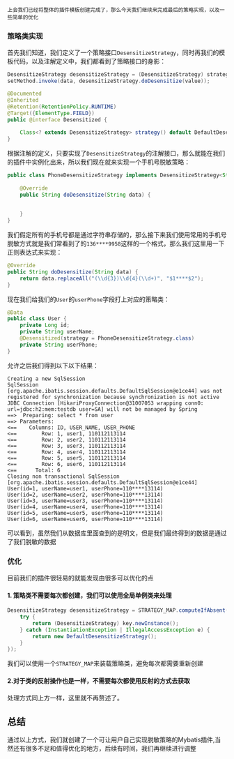 	上会我们已经将整体的插件模板创建完成了，那么今天我们继续来完成最后的策略实现，以及一些简单的优化

### 策略类实现

首先我们知道，我们定义了一个策略接口`DesensitizeStrategy`，同时再我们的模板代码，以及注解定义中，我们都看到了策略接口的身影：
``` java
DesensitizeStrategy desensitizeStrategy = (DesensitizeStrategy) strategy.newInstance();  
setMethod.invoke(data, desensitizeStrategy.doDesensitize(value));
```
``` java
@Documented  
@Inherited  
@Retention(RetentionPolicy.RUNTIME)  
@Target({ElementType.FIELD})  
public @interface Desensitized {  
  
    Class<? extends DesensitizeStrategy> strategy() default DefaultDesensitizeStrategy.class;  
}
```
根据注解的定义，只要实现了`DesensitizeStrategy`的注解接口，那么就能在我们的插件中实例化出来，所以我们现在就来实现一个手机号脱敏策略：
``` java
public class PhoneDesensitizeStrategy implements DesensitizeStrategy<String, String> {  
      
    @Override  
    public String doDesensitize(String data) {  
         
  
    }  
}
```
我们假定所有的手机号都是通过字符串存储的，那么接下来我们使用常用的手机号脱敏方式就是我们常看到了的`136****9958`这样的一个格式，那么我们这里用一下正则表达式来实现：
``` java
@Override  
public String doDesensitize(String data) {  
    return data.replaceAll("(\\d{3})\\d{4}(\\d+)", "$1****$2");  
}
```
现在我们给我们的`User`的`userPhone`字段打上对应的策略类：
``` java
@Data  
public class User {  
    private Long id;  
    private String userName;  
    @Desensitized(strategy = PhoneDesensitizeStrategy.class)  
    private String userPhone;  
}
```
允许之后我们得到以下以下结果：
``` console
Creating a new SqlSession
SqlSession [org.apache.ibatis.session.defaults.DefaultSqlSession@e1ce44] was not registered for synchronization because synchronization is not active
JDBC Connection [HikariProxyConnection@31007053 wrapping conn0: url=jdbc:h2:mem:testdb user=SA] will not be managed by Spring
==>  Preparing: select * from user
==> Parameters: 
<==    Columns: ID, USER_NAME, USER_PHONE
<==        Row: 1, user1, 110112113114
<==        Row: 2, user2, 110112113114
<==        Row: 3, user3, 110112113114
<==        Row: 4, user4, 110112113114
<==        Row: 5, user5, 110112113114
<==        Row: 6, user6, 110112113114
<==      Total: 6
Closing non transactional SqlSession [org.apache.ibatis.session.defaults.DefaultSqlSession@e1ce44]
User(id=1, userName=user1, userPhone=110****13114)
User(id=2, userName=user2, userPhone=110****13114)
User(id=3, userName=user3, userPhone=110****13114)
User(id=4, userName=user4, userPhone=110****13114)
User(id=5, userName=user5, userPhone=110****13114)
User(id=6, userName=user6, userPhone=110****13114)
```
可以看到，虽然我们从数据库里面查到的是明文，但是我们最终得到的数据是通过了我们脱敏的数据

### 优化
目前我们的插件很轻易的就能发现由很多可以优化的点

#### 1. 策略类不需要每次都创建，我们可以使用全局单例类来处理
``` java
DesensitizeStrategy desensitizeStrategy = STRATEGY_MAP.computeIfAbsent(annotation.strategy(), (key) -> {  
    try {  
        return (DesensitizeStrategy) key.newInstance();  
    } catch (InstantiationException | IllegalAccessException e) {  
        return new DefaultDesensitizeStrategy();  
    }  
});
```
我们可以使用一个`STRATEGY_MAP`来装载策略类，避免每次都需要重新创建

#### 2.对于类的反射操作也是一样，不需要每次都使用反射的方式去获取
处理方式同上方一样，这里就不再赘述了。


## 总结
通过以上方式，我们就创建了一个可让用户自己实现脱敏策略的Mybatis插件,当然还有很多不足和值得优化的地方，后续有时间，我们再继续进行调整
